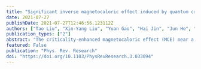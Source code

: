 ```yaml
---
title: "Significant inverse magnetocaloric effect induced by quantum criticality"
date: 2021-07-27
publishDate: 2021-07-27T12:46:56.123112Z
authors: ["Tao Liu", "Xin-Yang Liu", "Yuan Gao", "Hai Jin", "Jun He", "Xian-Lei Sheng", "Wentao Jin", "Ziyu Chen", and "Wei Li"]
publication_types: ["2"]
abstract: "The criticality-enhanced magnetocaloric effect (MCE) near a field-induced quantum critical point (QCP) in the spin systems constitutes a very promising and highly tunable alternative to conventional adiabatic demagnetization refrigeration. Strong fluctuations in the low-T quantum critical regime can give rise to a large thermal entropy change and thus significant cooling effect when approaching the QCP. In this work, through efficient and accurate many-body calculations, we show there exists a significant inverse MCE (iMCE) in the spin-1 quantum chain materials(CH3)4NNi(NO2)3 (TMNIN)andNiCl2-4SC(NH2)2 (DTN),where DTN has substantial low-T refrigeration capacity while requiring only moderate magnetic fields. The iMCE characteristics, including the adiabatic temperature change ΔTad, isothermal entropy change ΔS, differential Grüneisen parameter, and the entropy change rate, are obtained with quantum many-body calculations at finite temperature. The cooling performance, i.e., the efficiency factor and hold time, of the two compounds is also discussed. Based on the many-body calculations on realistic models for the spin-chain materials, we conclude that the compound DTN constitutes a very promising and highly efficient quantum magnetic coolant with pronounced iMCE properties. We advocate that such quantum magnets can be used in cryofree refrigeration for space applications and quantum computing environments."
featured: False
publication: "Phys. Rev. Research"
doi: "https://doi.org/10.1103/PhysRevResearch.3.033094"
---
```


